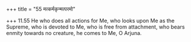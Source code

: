 +++
title = "55 मत्कर्मकृन्मत्परमो"

+++
11.55 He who does all actions for Me, who looks upon Me as the Supreme,
who is devoted to Me, who is free from attachment, who bears enmity
towards no creature, he comes to Me, O Arjuna.
